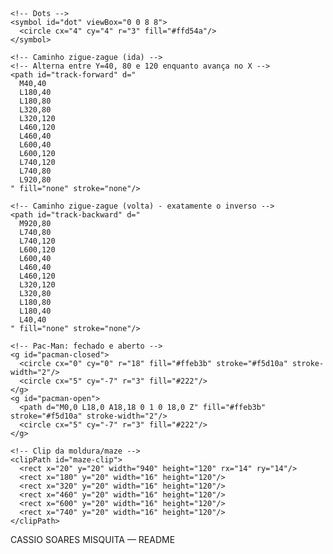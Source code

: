 <?xml version="1.0" encoding="UTF-8"?>
<svg width="980" height="160" viewBox="0 0 980 160" xmlns="http://www.w3.org/2000/svg" xmlns:xlink="http://www.w3.org/1999/xlink">
  <defs>
    <!-- Fundo -->
    <linearGradient id="bg" x1="0" y1="0" x2="0" y2="1">
      <stop offset="0%" stop-color="#0a0f1f"/>
      <stop offset="100%" stop-color="#0d1226"/>
    </linearGradient>

    <!-- Dots -->
    <symbol id="dot" viewBox="0 0 8 8">
      <circle cx="4" cy="4" r="3" fill="#ffd54a"/>
    </symbol>

    <!-- Caminho zigue-zague (ida) -->
    <!-- Alterna entre Y=40, 80 e 120 enquanto avança no X -->
    <path id="track-forward" d="
      M40,40
      L180,40
      L180,80
      L320,80
      L320,120
      L460,120
      L460,40
      L600,40
      L600,120
      L740,120
      L740,80
      L920,80
    " fill="none" stroke="none"/>

    <!-- Caminho zigue-zague (volta) - exatamente o inverso -->
    <path id="track-backward" d="
      M920,80
      L740,80
      L740,120
      L600,120
      L600,40
      L460,40
      L460,120
      L320,120
      L320,80
      L180,80
      L180,40
      L40,40
    " fill="none" stroke="none"/>

    <!-- Pac-Man: fechado e aberto -->
    <g id="pacman-closed">
      <circle cx="0" cy="0" r="18" fill="#ffeb3b" stroke="#f5d10a" stroke-width="2"/>
      <circle cx="5" cy="-7" r="3" fill="#222"/>
    </g>
    <g id="pacman-open">
      <path d="M0,0 L18,0 A18,18 0 1 0 18,0 Z" fill="#ffeb3b" stroke="#f5d10a" stroke-width="2"/>
      <circle cx="5" cy="-7" r="3" fill="#222"/>
    </g>

    <!-- Clip da moldura/maze -->
    <clipPath id="maze-clip">
      <rect x="20" y="20" width="940" height="120" rx="14" ry="14"/>
      <rect x="180" y="20" width="16" height="120"/>
      <rect x="320" y="20" width="16" height="120"/>
      <rect x="460" y="20" width="16" height="120"/>
      <rect x="600" y="20" width="16" height="120"/>
      <rect x="740" y="20" width="16" height="120"/>
    </clipPath>
  </defs>

  <!-- Fundo -->
  <rect width="100%" height="100%" fill="url(#bg)"/>

  <!-- Moldura/maze -->
  <g clip-path="url(#maze-clip)">
    <rect x="20" y="20" width="940" height="120" rx="14" ry="14" fill="none" stroke="#2b3a8a" stroke-width="6"/>
    <g stroke="#2b3a8a" stroke-width="10" opacity="0.5">
      <line x1="188" y1="20" x2="188" y2="140"/>
      <line x1="328" y1="20" x2="328" y2="140"/>
      <line x1="468" y1="20" x2="468" y2="140"/>
      <line x1="608" y1="20" x2="608" y2="140"/>
      <line x1="748" y1="20" x2="748" y2="140"/>
    </g>
  </g>

  <!-- Dots distribuídos próximo ao caminho -->
  <g id="dots">
    <!-- Linha 1 (y=36) -->
    <use href="#dot" x="60"  y="36"/><use href="#dot" x="95" y="36"/><use href="#dot" x="130" y="36"/><use href="#dot" x="165" y="36"/>
    <!-- Segmento vertical 1 (x=180, y 48..76) -->
    <use href="#dot" x="176" y="56"/><use href="#dot" x="176" y="72"/>
    <!-- Linha 2 (y=76) -->
    <use href="#dot" x="200" y="76"/><use href="#dot" x="235" y="76"/><use href="#dot" x="270" y="76"/><use href="#dot" x="305" y="76"/>
    <!-- Vertical (x=320) -->
    <use href="#dot" x="316" y="92"/><use href="#dot" x="316" y="108"/>
    <!-- Linha 3 (y=116) -->
    <use href="#dot" x="340" y="116"/><use href="#dot" x="375" y="116"/><use href="#dot" x="410" y="116"/><use href="#dot" x="445" y="116"/>
    <!-- Vertical (x=460) -->
    <use href="#dot" x="456" y="100"/><use href="#dot" x="456" y="84"/>
    <!-- Linha 4 (y=36) -->
    <use href="#dot" x="480" y="36"/><use href="#dot" x="515" y="36"/><use href="#dot" x="550" y="36"/><use href="#dot" x="585" y="36"/>
    <!-- Vertical (x=600) -->
    <use href="#dot" x="596" y="52"/><use href="#dot" x="596" y="68"/>
    <!-- Linha 5 (y=116) -->
    <use href="#dot" x="620" y="116"/><use href="#dot" x="655" y="116"/><use href="#dot" x="690" y="116"/><use href="#dot" x="725" y="116"/>
    <!-- Vertical (x=740) -->
    <use href="#dot" x="736" y="100"/><use href="#dot" x="736" y="92"/>
    <!-- Linha 6 (y=76) -->
    <use href="#dot" x="760" y="76"/><use href="#dot" x="795" y="76"/><use href="#dot" x="830" y="76"/><use href="#dot" x="865" y="76"/><use href="#dot" x="900" y="76"/>
  </g>

  <!-- Título -->
  <g font-family="Segoe UI, Roboto, Arial, sans-serif" font-size="24" fill="#e6ecff" text-anchor="middle">
    <text x="490" y="48">CASSIO SOARES MISQUITA — README</text>
  </g>

  <!-- Runners: ida e volta (ping-pong) -->
  <!-- Cada runner alterna visibilidade; as animações encadeiam: forward -> backward -> forward ... -->
  <g id="runnerF" opacity="1">
    <!-- Boca animando -->
    <use href="#pacman-open">
      <animate attributeName="display" values="inline;none" dur="0.18s" repeatCount="indefinite"/>
    </use>
    <use href="#pacman-closed">
      <animate attributeName="display" values="none;inline" dur="0.18s" repeatCount="indefinite"/>
    </use>
    <!-- Movimento (ida) -->
    <animateMotion id="amF" dur="6s" rotate="auto" fill="freeze" begin="0s;amB.end">
      <mpath xlink:href="#track-forward" href="#track-forward"/>
    </animateMotion>
    <!-- Visibilidade do runner F -->
    <animate attributeName="opacity" values="1;1;0" keyTimes="0;0.99;1" dur="6s" begin="0s;amB.end" fill="freeze"/>
  </g>

  <g id="runnerB" opacity="0">
    <!-- Boca animando -->
    <use href="#pacman-open">
      <animate attributeName="display" values="inline;none" dur="0.18s" repeatCount="indefinite"/>
    </use>
    <use href="#pacman-closed">
      <animate attributeName="display" values="none;inline" dur="0.18s" repeatCount="indefinite"/>
    </use>
    <!-- Movimento (volta) -->
    <animateMotion id="amB" dur="6s" rotate="auto" fill="freeze" begin="amF.end">
      <mpath xlink:href="#track-backward" href="#track-backward"/>
    </animateMotion>
    <!-- Visibilidade do runner B -->
    <animate attributeName="opacity" values="0;1;1" keyTimes="0;0.01;1" dur="6s" begin="amF.end" fill="freeze"/>
  </g>
</svg>
